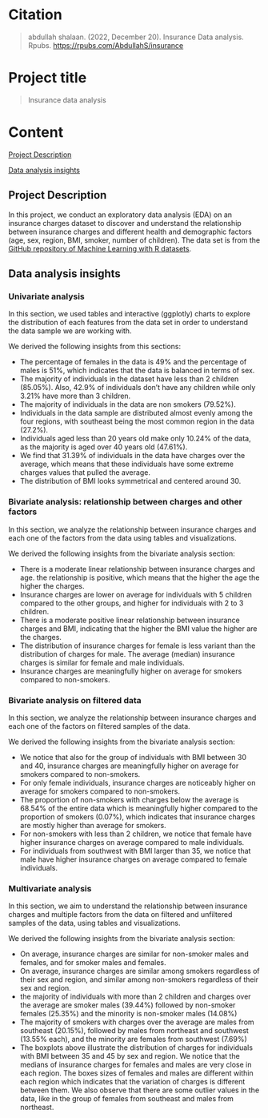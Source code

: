 # Citation
> abdullah shalaan. (2022, December 20). Insurance Data analysis. Rpubs. https://rpubs.com/AbdullahS/insurance

# Project title
> Insurance data analysis

# Content
<p>
  <a href="#project-description">Project Description</a>
  
  <a href="#data-analysis-insights">Data analysis insights</a>
</p>


## Project Description
In this project, we conduct an exploratory data analysis (EDA) on an insurance charges dataset to discover and understand the relationship between insurance charges and different health and demographic factors (age, sex, region, BMI, smoker, number of children). The data set is from the [GitHub repository of Machine Learning with R datasets](https://github.com/stedy/Machine-Learning-with-R-datasets/blob/master/insurance.csv).

## Data analysis insights

### Univariate analysis
In this section, we used tables and interactive (ggplotly) charts to explore the distribution of each features from the data set in order to understand the data sample we are working with.

We derived the following insights from this sections:
* The percentage of females in the data is 49% and the percentage of males is 51%, which indicates that the data is balanced in terms of sex.
* The majority of individuals in the dataset have less than 2 children (85.05%). Also, 42.9% of individuals don’t have any children while only 3.21% have more than 3 children.
* The majority of individuals in the data are non smokers (79.52%).
* Individuals in the data sample are distributed almost evenly among the four regions, with southeast being the most common region in the data (27.2%).
* Individuals aged less than 20 years old make only 10.24% of the data, as the majority is aged over 40 years old (47.61%).
* We find that 31.39% of individuals in the data have charges over the average, which means that these individuals have some extreme charges values that pulled the average.
* The distribution of BMI looks symmetrical and centered around 30.

### Bivariate analysis: relationship between charges and other factors
In this section, we analyze the relationship between insurance charges and each one of the factors from the data using tables and visualizations.

We derived the following insights from the bivariate analysis section:
* There is a moderate linear relationship between insurance charges and age. the relationship is positive, which means that the higher the age the higher the charges.
* Insurance charges are lower on average for individuals with 5 children compared to the other groups, and higher for individuals with 2 to 3 children.
* There is a moderate positive linear relationship between insurance charges and BMI, indicating that the higher the BMI value the higher are the charges.
* The distribution of insurance charges for female is less variant than the distribution of charges for male. The average (median) insurance charges is similar for female and male individuals.
* Insurance charges are meaningfully higher on average for smokers compared to non-smokers.

### Bivariate analysis on filtered data
In this section, we analyze the relationship between insurance charges and each one of the factors on filtered samples of the data.

We derived the following insights from the bivariate analysis section:
* We notice that also for the group of individuals with BMI between 30 and 40, insurance charges are meaningfully higher on average for smokers compared to non-smokers.
* For only female individuals, insurance charges are noticeably higher on average for smokers compared to non-smokers.
* The proportion of non-smokers with charges below the average is 68.54% of the entire data which is meaningfully higher compared to the proportion of smokers (0.07%), which indicates that insurance charges are mostly higher than average for smokers.
* For non-smokers with less than 2 children, we notice that female have higher insurance charges on average compared to male individuals.
* For individuals from southwest with BMI larger than 35, we notice that male have higher insurance charges on average compared to female individuals.

### Multivariate analysis
In this section, we aim to understand the relationship between insurance charges and multiple factors from the data on filtered and unfiltered samples of the data, using tables and visualizations.

We derived the following insights from the bivariate analysis section:
* On average, insurance charges are similar for non-smoker males and females, and for smoker males and females.
* On average, insurance charges are similar among smokers regardless of their sex and region, and similar among non-smokers regardless of their sex and region.
* the majority of individuals with more than 2 children and charges over the average are smoker males (39.44%) followed by non-smoker females (25.35%) and the minority is non-smoker males (14.08%)
* The majority of smokers with charges over the average are males from southeast (20.15%), followed by males from northeast and southwest (13.55% each), and the minority are females from southwest (7.69%)
* The boxplots above illustrate the distribution of charges for individuals with BMI between 35 and 45 by sex and region. We notice that the medians of insurance charges for females and males are very close in each region. The boxes sizes of females and males are different within each region which indicates that the variation of charges is different between them. We also observe that there are some outlier values in the data, like in the group of females from southeast and males from northeast.


